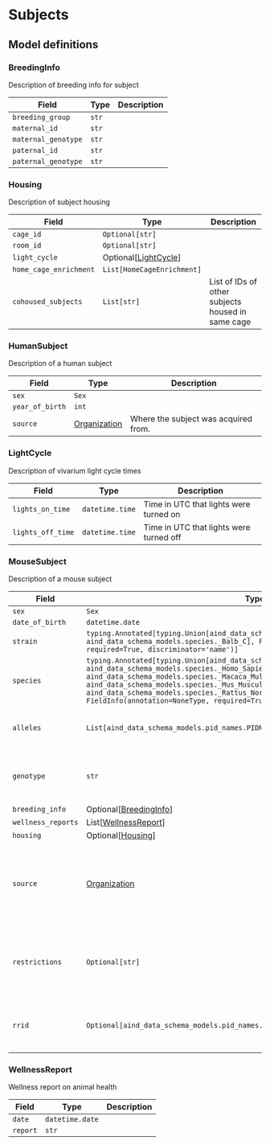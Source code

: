 # Subjects

## Model definitions

### BreedingInfo

Description of breeding info for subject

| Field | Type | Description |
|-------|------|-------------|
| `breeding_group` | `str` |  |
| `maternal_id` | `str` |  |
| `maternal_genotype` | `str` |  |
| `paternal_id` | `str` |  |
| `paternal_genotype` | `str` |  |


### Housing

Description of subject housing

| Field | Type | Description |
|-------|------|-------------|
| `cage_id` | `Optional[str]` |  |
| `room_id` | `Optional[str]` |  |
| `light_cycle` | Optional[[LightCycle](components/subjects.md#lightcycle)] |  |
| `home_cage_enrichment` | `List[HomeCageEnrichment]` |  |
| `cohoused_subjects` | `List[str]` | List of IDs of other subjects housed in same cage |


### HumanSubject

Description of a human subject

| Field | Type | Description |
|-------|------|-------------|
| `sex` | `Sex` |  |
| `year_of_birth` | `int` |  |
| `source` | [Organization](https://github.com/AllenNeuralDynamics/aind-data-schema-models/blob/main/src/aind_data_schema_models/organizations.py) | Where the subject was acquired from. |


### LightCycle

Description of vivarium light cycle times

| Field | Type | Description |
|-------|------|-------------|
| `lights_on_time` | `datetime.time` | Time in UTC that lights were turned on |
| `lights_off_time` | `datetime.time` | Time in UTC that lights were turned off |


### MouseSubject

Description of a mouse subject

| Field | Type | Description |
|-------|------|-------------|
| `sex` | `Sex` |  |
| `date_of_birth` | `datetime.date` |  |
| `strain` | `typing.Annotated[typing.Union[aind_data_schema_models.species._C57Bl_6J, aind_data_schema_models.species._Balb_C], FieldInfo(annotation=NoneType, required=True, discriminator='name')]` |  |
| `species` | `typing.Annotated[typing.Union[aind_data_schema_models.species._Callithrix_Jacchus, aind_data_schema_models.species._Homo_Sapiens, aind_data_schema_models.species._Macaca_Mulatta, aind_data_schema_models.species._Mus_Musculus, aind_data_schema_models.species._Rattus_Norvegicus], FieldInfo(annotation=NoneType, required=True, discriminator='name')]` |  |
| `alleles` | `List[aind_data_schema_models.pid_names.PIDName]` | Allele names and persistent IDs |
| `genotype` | `str` | Genotype of the animal providing both alleles |
| `breeding_info` | Optional[[BreedingInfo](components/subjects.md#breedinginfo)] |  |
| `wellness_reports` | List[[WellnessReport](components/subjects.md#wellnessreport)] |  |
| `housing` | Optional[[Housing](components/subjects.md#housing)] |  |
| `source` | [Organization](https://github.com/AllenNeuralDynamics/aind-data-schema-models/blob/main/src/aind_data_schema_models/organizations.py) | Where the subject was acquired from. If bred in-house, use Allen Institute. |
| `restrictions` | `Optional[str]` | Any restrictions on use or publishing based on subject source |
| `rrid` | `Optional[aind_data_schema_models.pid_names.PIDName]` | RRID of mouse if acquired from supplier |


### WellnessReport

Wellness report on animal health

| Field | Type | Description |
|-------|------|-------------|
| `date` | `datetime.date` |  |
| `report` | `str` |  |


